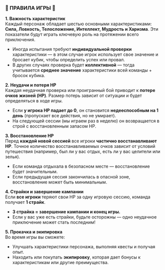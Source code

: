 ### **📜 ПРАВИЛА ИГРЫ 📜**

**1. Важность характеристик**  
Каждый персонаж обладает шестью основными характеристиками: **Сила, Ловкость, Телосложение, Интеллект, Мудрость и Харизма**. Эти показатели будут играть ключевую роль на протяжении всего приключения.

- Иногда испытания требуют **индивидуальной проверки** характеристики — в этом случае игрок использует свое значение и бросает кубик, чтобы определить успех или провал.
- В других случаях проверка будет **коллективной** — тогда учитывается **среднее значение** характеристики всей команды + бросок кубика.

**2. Неудачи и потеря HP**  
Каждая неудачная проверка или проигранный бой приводит к **потере очков жизней (HP)**. Размер потерь зависит от ситуации и будет определяться в ходе игры.

- Если **у игрока HP падает до 0**, он становится **недееспособным на 1 день** (пропускает все действия, но не умирает).
- На следующей сессии (мы играем раз в неделю) он возвращается в строй с восстановленным запасом HP.

**3. Восстановление HP**  
Перед **каждой новой сессией** все игроки **частично восстанавливают HP**. Точное количество восстанавливаемых очков зависит от условий путешествия (например, был ли у вас отдых, есть ли у вас целители или зелья).

- Если команда отдыхала в безопасном месте — восстановление будет значительным.
- Если предыдущая сессия закончилась в опасной зоне, восстановление может быть минимальным.

**4. Страйки и завершение кампании**  
Если **все игроки** теряют свои HP за одну игровую сессию, команда получает **1 страйк**.

- **3 страйка = завершение кампании и конец игры.**
- Если у вас уже есть страйки, будьте осторожны — одно неудачное приключение может стать последним!

**5. Прокачка и экипировка**  
Во время игры вы сможете:

- Улучшать характеристики персонажа, выполняя квесты и получая опыт.
- Находить или покупать **экипировку**, которая дает бонусы к характеристикам или другие преимущества.
